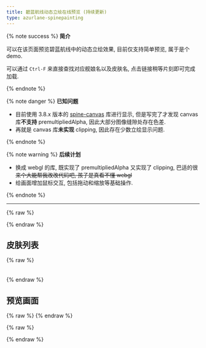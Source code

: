 ```yaml
---
title: 碧蓝航线动态立绘在线预览 (持续更新)
type: azurlane-spinepainting
---
```


{% note success %}
**简介**

可以在该页面预览碧蓝航线中的动态立绘效果, 目前仅支持简单预览, 属于是个 demo.

可以通过 `Ctrl-F` 来直接查找对应舰娘名以及皮肤名, 点击链接稍等片刻即可完成加载.

{% endnote %}

{% note danger %}
**已知问题**

- 目前使用 3.8.x 版本的 [spine-canvas](https://github.com/EsotericSoftware/spine-runtimes/tree/3.8/spine-ts/canvas) 库进行显示, 但是写完了才发现 canvas 库**不支持** premultipliedAlpha, 因此大部分图像缝隙处存在色差.
- 再就是 canvas 库**未实现** clipping, 因此存在少数立绘显示问题.

{% endnote %}

{% note warning %}
**后续计划**

- 换成 webgl 的库, 既实现了 premultipliedAlpha 又实现了 clipping, 巴适的很~~来个大能帮我改改代码吧, 孩子是真看不懂 webgl~~
- 给画面增加鼠标交互, 包括拖动和缩放等基础操作.

{% endnote %}

---

{% raw %}
<style>
  #shipnames-container {
    display: flex;
    flex-wrap: wrap;
    justify-content: flex-start;
    gap: 10px;
    max-width: 100%;
    max-height: 300px;
    overflow-y: auto;
    padding: 10px;
  }

  #canvas-spine {
    width: 100%;
    height: auto;
    aspect-ratio: 1;
  }
</style>
{% endraw %}

## 皮肤列表

{% raw %}
<div id="shipnames-container"></div>
{% endraw %}

## 预览画面

{% raw %}
<canvas id="canvas-spine"></canvas>
{% endraw %}

{% raw %}

<script src="/js/third-party/spine-canvas-38.js"></script>

<script>
  const ASSET_MAPPING = {
    "aerhangeersike_3": {
      "chName": "阿尔汉格尔斯克_与魔女同行",
      "skelNames": ["aerhangeersike_3"],
      "pages": ["aerhangeersike_3.png", "aerhangeersike_32.png", "aerhangeersike_33.png"]
    },
    "aersasi": {
      "chName": "阿尔萨斯",
      "skelNames": ["aersasi"],
      "pages": ["aersasi.png", "aersasi2.png", "aersasi3.png"]
    },
    "aidang_6": {
      "chName": "爱宕_满月之夜的狼",
      "skelNames": ["aidang_6"],
      "pages": ["aidang_6.png"]
    },
    "aierdeliqi_g": {
      "chName": "埃尔德里奇_改",
      "skelNames": ["aierdeliqi_g"],
      "pages": ["aierdeliqi_g.png", "aierdeliqi_g2.png"]
    },
    "aijier": {
      "chName": "埃吉尔",
      "skelNames": ["aijierT", "aijierM", "aijierB"],
      "pages": ["aijierT.png", "aijierM.png", "aijierB.png"]
    },
    "aimudeng_4": {
      "chName": "埃姆登_引路的双轨极星",
      "skelNames": ["aimudeng_4T", "aimudeng_4M", "aimudeng_4B"],
      "pages": ["aimudeng_4T.png", "aimudeng_4M.png", "aimudeng_4B.png"]
    },
    "aisaikesi_7": {
      "chName": "埃塞克斯_碧海之梦",
      "skelNames": ["aisaikesi_7T", "aisaikesi_7B"],
      "pages": ["aisaikesi_7T.png", "aisaikesi_7B.png"]
    },
    "aogusite_3": {
      "chName": "奥古斯特_被阳光照亮之时",
      "skelNames": ["aogusite_3"],
      "pages": ["aogusite_3.png"]
    },
    "bailong": {
      "chName": "白龙",
      "skelNames": ["bailongT", "bailongM", "bailongB"],
      "pages": ["bailongT.png", "bailongM.png", "bailongB.png"]
    },
    "banerwei_2": {
      "chName": "伴尔维_俩人的柔软体操",
      "skelNames": ["banerwei_2"],
      "pages": ["banerwei_2.png"]
    },
    "beierfasite_9": {
      "chName": "贝尔法斯特_至福的侍奉",
      "skelNames": ["beierfasite_9"],
      "pages": ["beierfasite_9.png"]
    },
    "bisimaiz": {
      "chName": "俾斯麦Zwei",
      "skelNames": ["bisimaiZT", "bisimaiZM", "bisimaiZB"],
      "pages": ["bisimaiZT.png", "bisimaiZM.png", "bisimaiZB.png"]
    },
    "bisimaiz_2": {
      "chName": "俾斯麦Zwei_清澈假日",
      "skelNames": ["bisimaiZ_2T", "bisimaiZ_2M", "bisimaiZ_2B"],
      "pages": ["bisimaiZ_2T.png", "bisimaiZ_2M.png", "bisimaiZ_2B.png"]
    },
    "bulaimodun_6": {
      "chName": "布莱默顿_特别的治愈时间",
      "skelNames": ["bulaimodun_6"],
      "pages": ["bulaimodun_6.png"]
    },
    "buleisite": {
      "chName": "布雷斯特",
      "skelNames": ["buleisite_T", "buleisite_B"],
      "pages": ["buleisite_T.png", "buleisite_B.png"]
    },
    "buli_super": {
      "chName": "特装型布里MKIII",
      "skelNames": ["buli_super"],
      "pages": ["buli_super.png"]
    },
    "dahuangfengii_2": {
      "chName": "大黄蜂II_驰骋于大海之上",
      "skelNames": ["dahuangfengII_2_T", "dahuangfengII_2_B"],
      "pages": ["dahuangfengII_2_T.png", "dahuangfengII_2_B.png"]
    },
    "daofeng": {
      "chName": "岛风",
      "skelNames": ["daofengT", "daofengB"],
      "pages": ["daofengT.png", "daofengB.png"]
    },
    "deleike": {
      "chName": "德雷克",
      "skelNames": ["deleike"],
      "pages": ["deleike.png"]
    },
    "diliyasite_3": {
      "chName": "的里雅斯特_热气蒸腾温泉夜",
      "skelNames": ["diliyasite_3T", "diliyasite_3M", "diliyasite_3B"],
      "pages": ["diliyasite_3T.png", "diliyasite_3M.png", "diliyasite_3B.png"]
    },
    "duyisibao_2": {
      "chName": "杜伊斯堡_两人的秘密特训",
      "skelNames": ["duyisibao_2"],
      "pages": ["duyisibao_2.png"]
    },
    "fage_2": {
      "chName": "法戈_纯白热潮",
      "skelNames": ["fage_2"],
      "pages": ["fage_2.png"]
    },
    "feiteliedadi": {
      "chName": "腓特烈大帝",
      "skelNames": ["feiteliedadi"],
      "pages": ["feiteliedadi.png"]
    },
    "fengyun_2": {
      "chName": "风云_烟火之夜、静谧之海",
      "skelNames": ["fengyun_2_T", "fengyun_2_B"],
      "pages": ["fengyun_2_T.png", "fengyun_2_B.png"]
    },
    "fulici": {
      "chName": "弗里茨",
      "skelNames": ["fulici"],
      "pages": ["fulici.png", "fulici2.png", "fulici3.png"]
    },
    "fuluoxiluofu_2": {
      "chName": "伏罗希洛夫_山间暖雪",
      "skelNames": ["fuluoxiluofu_2"],
      "pages": ["fuluoxiluofu_2.png"]
    },
    "gangyishawa_2": {
      "chName": "冈依沙瓦号_被封印的美人鱼",
      "skelNames": ["gangyishawa_2"],
      "pages": ["gangyishawa_2.png", "gangyishawa_22.png"]
    },
    "gaoxiong_6": {
      "chName": "高雄_破魔舰术-神护",
      "skelNames": ["gaoxiong_6T", "gaoxiong_6B"],
      "pages": ["gaoxiong_6T.png", "gaoxiong_6T2.png", "gaoxiong_6B.png"]
    },
    "geluosite_3": {
      "chName": "格罗斯特_魅紫旋舞",
      "skelNames": ["geluosite_3"],
      "pages": ["geluosite_3.png"]
    },
    "guandao": {
      "chName": "关岛",
      "skelNames": ["guandaoT", "guandaoB"],
      "pages": ["guandaoT.png", "guandaoB.png"]
    },
    "haerbin_3": {
      "chName": "哈尔滨_奢享于盛夏之滨",
      "skelNames": ["haerbin_3"],
      "pages": ["haerbin_3.png"]
    },
    "hemuhao_2": {
      "chName": "和睦号_友好的弗兰肯",
      "skelNames": ["hemuhao_2"],
      "pages": ["hemuhao_2.png", "hemuhao_22.png"]
    },
    "huajia_2": {
      "chName": "华甲_欢乐喜庆僵尸夜",
      "skelNames": ["huajia_2T", "huajia_2M", "huajia_2B"],
      "pages": ["huajia_2T.png", "huajia_2M.png", "huajia_2B.png"]
    },
    "huanchang_2": {
      "chName": "寰昌_月下蹁跹",
      "skelNames": ["huanchang_2T", "huanchang_2B"],
      "pages": ["huanchang_2T.png", "huanchang_2T2.png", "huanchang_2B.png", "huanchang_2B2.png"]
    },
    "huangjiacaifu_3": {
      "chName": "皇家财富号_海边的约定",
      "skelNames": ["huangjiacaifu_3T", "huangjiacaifu_3B"],
      "pages": ["huangjiacaifu_3T.png", "huangjiacaifu_3B.png"]
    },
    "huben_2": {
      "chName": "虎贲_舞虎迎春",
      "skelNames": ["huben_2"],
      "pages": ["huben_2.png", "huben_22.png", "huben_23.png"]
    },
    "jianye_5": {
      "chName": "樫野_新鲜与甜蜜",
      "skelNames": ["jianye_5"],
      "pages": ["jianye_5.png"]
    },
    "jingang_5": {
      "chName": "金刚_海浪之下的意外",
      "skelNames": ["jingang_5"],
      "pages": ["jingang_5.png", "jingang_52.png"]
    },
    "kaiersheng_2": {
      "chName": "凯尔圣_阳光下的跑者",
      "skelNames": ["kaiersheng_2"],
      "pages": ["kaiersheng_2.png"]
    },
    "kaiersheng_3": {
      "chName": "凯尔圣_神圣的怜悯并非恶事",
      "skelNames": ["kaiersheng_3"],
      "pages": ["kaiersheng_3.png", "kaiersheng_32.png"]
    },
    "kalangshitade": {
      "chName": "喀琅施塔得",
      "skelNames": ["kalangshitade"],
      "pages": ["kalangshitade.png"]
    },
    "kewei_5": {
      "chName": "可畏_凌乱的秘密加演",
      "skelNames": ["kewei_5T", "kewei_5"],
      "pages": ["kewei_5T.png", "kewei_5.png", "kewei_52.png"]
    },
    "lafeiii": {
      "chName": "拉菲II",
      "skelNames": ["lafeiII"],
      "pages": ["lafeiII.png", "lafeiII2.png"]
    },
    "lafei_12": {
      "chName": "拉菲_白日慵懒",
      "skelNames": ["lafei_12T", "lafei_12B"],
      "pages": ["lafei_12T.png", "lafei_12B.png"]
    },
    "linglai_2": {
      "chName": "绫濑_兔子小姐的更衣时间",
      "skelNames": ["linglai_2"],
      "pages": ["linglai_2.png", "linglai_22.png"]
    },
    "luna_2_doa": {
      "chName": "露娜_沙滩上的女神",
      "skelNames": ["luna_2_doa"],
      "pages": ["luna_2_doa.png"]
    },
    "lundun_3": {
      "chName": "伦敦_高效工作时间",
      "skelNames": ["lundun_3"],
      "pages": ["lundun_3.png"]
    },
    "luyisiweier_2": {
      "chName": "路易斯维尔_梦幻推荐",
      "skelNames": ["luyisiweier_2"],
      "pages": ["luyisiweier_2.png"]
    },
    "mabuerheide_5": {
      "chName": "马布尔黑德_雨天的非偶然相遇",
      "skelNames": ["mabuerheide_5T", "mabuerheide_5B"],
      "pages": ["mabuerheide_5T.png", "mabuerheide_5B.png"]
    },
    "masaiqu_2": {
      "chName": "马赛曲_战斗天使的健身训练",
      "skelNames": ["masaiqu_2"],
      "pages": ["masaiqu_2.png"]
    },
    "mojiaduoer": {
      "chName": "莫加多尔",
      "skelNames": ["mojiaduoer"],
      "pages": ["mojiaduoer.png", "mojiaduoer2.png"]
    },
    "nabulesi": {
      "chName": "那不勒斯",
      "skelNames": ["nabulesi"],
      "pages": ["nabulesi.png", "nabulesi2.png"]
    },
    "naximofu": {
      "chName": "纳希莫夫海军上将",
      "skelNames": ["naximofu"],
      "pages": ["naximofu.png", "naximofu2.png"]
    },
    "ougen_7": {
      "chName": "欧根亲王_闪耀达阵",
      "skelNames": ["ougen_7"],
      "pages": ["ougen_7.png", "ougen_72.png"]
    },
    "pulimaosi": {
      "chName": "普利茅斯",
      "skelNames": ["pulimaosi_T", "pulimaosi_M", "pulimaosi_B"],
      "pages": ["pulimaosi_T.png", "pulimaosi_M.png", "pulimaosi_B.png"]
    },
    "qianwei": {
      "chName": "前卫",
      "skelNames": ["qianweiT", "qianweiB"],
      "pages": ["qianweiT.png", "qianweiB.png"]
    },
    "qiershazhi": {
      "chName": "奇尔沙治",
      "skelNames": ["qiershazhi"],
      "pages": ["qiershazhi.png", "qiershazhi2.png"]
    },
    "shengdiyage_g": {
      "chName": "圣地亚哥_改",
      "skelNames": ["shengdiyage_g"],
      "pages": ["shengdiyage_g.png"]
    },
    "suweiaitongmengnew": {
      "chName": "苏维埃同盟",
      "skelNames": ["suweiaitongmengNew"],
      "pages": ["suweiaitongmengNew.png", "suweiaitongmengNew2.png", "suweiaitongmengNew3.png", "suweiaitongmengNew4.png", "suweiaitongmengNew5.png"]
    },
    "tashigan_4": {
      "chName": "塔什干_独属于你的邀约",
      "skelNames": ["tashigan_4"],
      "pages": ["tashigan_4.png", "tashigan_42.png", "tashigan_43.png"]
    },
    "tiancheng_cv": {
      "chName": "天城（航母）",
      "skelNames": ["tiancheng_cv"],
      "pages": ["tiancheng_cv.png", "tiancheng_cv2.png", "tiancheng_cv3.png"]
    },
    "tuzuo_3": {
      "chName": "土佐_水色间的游曳",
      "skelNames": ["tuzuo_3"],
      "pages": ["tuzuo_3.png", "tuzuo_32.png"]
    },
    "u96_4": {
      "chName": "U-96_WOLFEN DOLLY",
      "skelNames": ["u96_4"],
      "pages": ["u96_4.png", "u96_42.png"]
    },
    "weida_2": {
      "chName": "维达号_慵懒的黑天使",
      "skelNames": ["weida_2"],
      "pages": ["weida_2.png", "weida_22.png", "weida_23.png"]
    },
    "weizhang_2": {
      "chName": "尾张_波光潋滟",
      "skelNames": ["weizhang_2T", "weizhang_2B"],
      "pages": ["weizhang_2T.png", "weizhang_2B.png"]
    },
    "wuerlixi": {
      "chName": "乌尔里希",
      "skelNames": ["wuerlixi"],
      "pages": ["wuerlixi.png"]
    },
    "wuerlixi_4": {
      "chName": "乌尔里希_在教室中等待",
      "skelNames": ["wuerlixi_4"],
      "pages": ["wuerlixi_4.png", "wuerlixi_42.png"]
    },
    "wuqi": {
      "chName": "吾妻",
      "skelNames": ["wuqi"],
      "pages": ["wuqi.png"]
    },
    "wuzang": {
      "chName": "武藏",
      "skelNames": ["wuzang1", "wuzang2", "wuzang3", "wuzang4", "wuzang5", "wuzang6", "wuzang7"],
      "pages": ["wuzang1.png", "wuzang2.png", "wuzang3.png", "wuzang4.png", "wuzang5.png", "wuzang6.png", "wuzang7.png"]
    },
    "xiafei_3": {
      "chName": "霞飞_至高乐园",
      "skelNames": ["xiafei_3T", "xiafei_3B"],
      "pages": ["xiafei_3T.png", "xiafei_3B.png"]
    },
    "xili_g": {
      "chName": "夕立_改",
      "skelNames": ["xili_g"],
      "pages": ["xili_g.png"]
    },
    "xingdengbao": {
      "chName": "兴登堡",
      "skelNames": ["xingdengbao"],
      "pages": ["xingdengbao.png", "xingdengbao2.png", "xingdengbao3.png", "xingdengbao4.png"]
    },
    "xingzuo_2": {
      "chName": "星座_星选之夜",
      "skelNames": ["xingzuo_2"],
      "pages": ["xingzuo_2.png"]
    },
    "xinnong": {
      "chName": "信浓",
      "skelNames": ["xinnongT", "xinnongB"],
      "pages": ["xinnongT.png", "xinnongB.png"]
    },
    "xinzexi": {
      "chName": "新泽西",
      "skelNames": ["xinzexi"],
      "pages": ["xinzexi.png"]
    },
    "yaerweite_2": {
      "chName": "亚尔薇特_灼热中的秘密",
      "skelNames": ["yaerweite_2"],
      "pages": ["yaerweite_2.png"]
    },
    "yanusi_4": {
      "chName": "雅努斯_踌躇的换衣时间",
      "skelNames": ["yanusi_4"],
      "pages": ["yanusi_4.png"]
    },
    "yanzhan_g": {
      "chName": "厌战_改",
      "skelNames": ["yanzhan_g"],
      "pages": ["yanzhan_g.png"]
    },
    "yindianna_2": {
      "chName": "印第安纳_酒馆大劫案",
      "skelNames": ["yindianna_2"],
      "pages": ["yindianna_2.png"]
    },
    "yixian_2": {
      "chName": "逸仙_膏发凝脂",
      "skelNames": ["yixian_2T", "yixian_2M", "yixian_2B"],
      "pages": ["yixian_2T.png", "yixian_2M.png", "yixian_2B.png"]
    },
    "yuanchou": {
      "chName": "怨仇",
      "skelNames": ["yuanchouT", "yuanchouB"],
      "pages": ["yuanchouT.png", "yuanchouB.png"]
    },
    "yuanchou_2": {
      "chName": "怨仇_办公室的“意外”",
      "skelNames": ["yuanchou_2"],
      "pages": ["yuanchou_2.png"]
    },
    "yuekechengii": {
      "chName": "约克城II",
      "skelNames": ["yukechengIIT", "yukechengIIM", "yukechengIIB"],
      "pages": ["yukechengIIT.png", "yukechengIIM.png", "yukechengIIB.png"]
    },
    "yuekechengii_2": {
      "chName": "约克城II_白昼美人鱼",
      "skelNames": ["yuekechengII_2T", "yuekechengII_2B"],
      "pages": ["yuekechengII_2T.png", "yuekechengII_2B.png"]
    },
    "yuekegongjue_4": {
      "chName": "约克公爵_渊智的指路人",
      "skelNames": ["yuekegongjue_4"],
      "pages": ["yuekegongjue_4.png"]
    },
    "yueke_ger_3": {
      "chName": "约克（铁血）_相伴于泳池之夜",
      "skelNames": ["yueke_ger_3"],
      "pages": ["yueke_ger_3.png", "yueke_ger_32.png"]
    },
    "yunxian": {
      "chName": "云仙",
      "skelNames": ["yunxian"],
      "pages": ["yunxian.png", "yunxian2.png"]
    },
    "z52": {
      "chName": "Z52",
      "skelNames": ["z52"],
      "pages": ["z52.png"]
    },
    "z52_2": {
      "chName": "Z52_疾驰而来的兔小姐",
      "skelNames": ["z52_2"],
      "pages": ["z52_2.png"]
    }
  }
</script>

<script>
  const ASSET_PREFIX = "https://ww-rm.github.io/azurlane_spinepainting/"
  const CANVAS_SIZE = 4096
  const BACKGROUND_COLOR = "#5c90b8";

  /** @type {HTMLCanvasElement} */
  var canvas = document.getElementById("canvas-spine");
  var context = canvas.getContext("2d", { "alpha": false });
  var renderer = new spine.canvas.SkeletonRenderer(context);
  renderer.premultipliedAlpha = true;
  var assetManager = new spine.canvas.AssetManager();
  var spineObjects = [];
  var lastFrameTime = Date.now() / 1000;
  var loadTask = null;

  /** 计算骨骼包围盒 */
  function calculateBounds(skeleton) {
    skeleton.setToSetupPose();
    skeleton.updateWorldTransform();
    var offset = new spine.Vector2();
    var size = new spine.Vector2();
    skeleton.getBounds(offset, size, []);
    return { offset: offset, size: size };
  }

  /** 加载骨骼和动画状态 */
  function loadSpineObject(assetPrefix, skelUrl, atlasUrl, initialAnimation) {
    var atlas = new spine.TextureAtlas(
      assetManager.get(atlasUrl),
      (path) => assetManager.get(assetPrefix + path)
    );
    var skeletonBinary = new spine.SkeletonBinary(new spine.AtlasAttachmentLoader(atlas));
    var skeletonData = skeletonBinary.readSkeletonData(assetManager.get(skelUrl));

    var skeleton = new spine.Skeleton(skeletonData);
    skeleton.scaleY = -1;
    var bounds = calculateBounds(skeleton);
    var animationState = new spine.AnimationState(new spine.AnimationStateData(skeleton.data));
    animationState.setAnimation(0, initialAnimation, true);

    return { skeleton: skeleton, state: animationState, bounds: bounds };
  }

  /** 渲染循环 */
  function render() {
    var now = Date.now() / 1000;
    var delta = now - lastFrameTime;
    lastFrameTime = now;

    context.save();
    context.setTransform(1, 0, 0, 1, 0, 0);
    context.fillStyle = BACKGROUND_COLOR;
    context.fillRect(0, 0, canvas.width, canvas.height);
    context.restore();

    // 倒序渲染所有骨骼动画
    for (var i = spineObjects.length - 1; i >= 0; i--) {
      var obj = spineObjects[i];
      obj.state.update(delta);
      obj.state.apply(obj.skeleton);
      obj.skeleton.updateWorldTransform();
      renderer.draw(obj.skeleton);
    }
    requestAnimationFrame(render);
  }

  /** 重置显示位置 */
  function resize() {
    var offsetX = spineObjects.length ? Math.min(...spineObjects.map(e => e.bounds.offset.x)) : 0;
    var offsetY = spineObjects.length ? Math.min(...spineObjects.map(e => e.bounds.offset.y)) : 0;
    var sizeX = spineObjects.length ? Math.max(...spineObjects.map(e => e.bounds.size.x)) : CANVAS_SIZE;
    var sizeY = spineObjects.length ? Math.max(...spineObjects.map(e => e.bounds.size.y)) : CANVAS_SIZE;
    var centerX = offsetX + sizeX / 2;
    var centerY = offsetY + sizeY / 2;
    var scale = Math.max(sizeX / canvas.width, sizeY / canvas.height);

    // 复位到画布原点
    context.setTransform(1, 0, 0, 1, 0, 0);
    context.translate(CANVAS_SIZE / 2, CANVAS_SIZE / 2);

    // 调整显示完整的立绘
    context.scale(1 / scale, 1 / scale);
    context.translate(-centerX, -centerY);
  }

  function loadSkin(skinName) {
    if (!ASSET_MAPPING[skinName]) {
      console.error(skinName, "not found");
      return;
    }
    var assetPrefix = ASSET_PREFIX + skinName + "/";
    var _SKEL = (name) => assetPrefix + name + ".skel";
    var _ATLAS = (name) => assetPrefix + name + ".atlas";

    var skelNames = ASSET_MAPPING[skinName].skelNames;
    var pages = ASSET_MAPPING[skinName].pages;

    skelNames.forEach(e => {
      assetManager.loadBinary(_SKEL(e));
      assetManager.loadText(_ATLAS(e));
    });
    pages.forEach(e => {
      assetManager.loadTexture(assetPrefix + e);
    })

    if (loadTask) {
      console.log(loadTask);
      console.log("remove last loadTask");
      clearInterval(loadTask);
      loadTask = null;
      return;
    }

    loadTask = setInterval(function () {
      if (assetManager.isLoadingComplete()) {
        spineObjects = [];
        skelNames.forEach(skelName => {
          try {
            var spObj = loadSpineObject(assetPrefix, _SKEL(skelName), _ATLAS(skelName), "normal");
            spineObjects.push(spObj);
          } catch (error) {
            console.error(skinName, skelName, "load failed.");
            console.error(error);
          }
        });
        resize();
        clearInterval(loadTask);
        loadTask = null;
      }
    }, 100);
  }

  function changeSkin(event) { loadSkin(event.target.getAttribute('data-key')); }

  function main() {
    // 初始化各项参数
    canvas.height = canvas.width = CANVAS_SIZE;
    context.translate(CANVAS_SIZE / 2, CANVAS_SIZE / 2);
    renderer.triangleRendering = true;
    renderer.debugRendering = false;

    // 添加所有按钮
    var container = document.getElementById("shipnames-container");
    for (var key in ASSET_MAPPING) {
      value = ASSET_MAPPING[key];
      var link = document.createElement("a");
      link.href = "javascript:void(0)";
      link.textContent = value.chName;
      link.setAttribute("data-key", key);
      link.onclick = changeSkin;
      container.appendChild(link);
    }

    // 加载一个默认角色
    loadSkin("buli_super");
    render();
  }

  (function () { main(); }());
</script>

{% endraw %}
